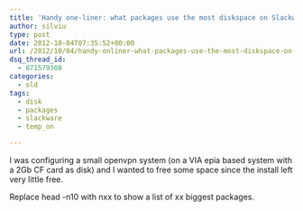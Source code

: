 ```yaml
---
title: 'Handy one-liner: what packages use the most diskspace on Slackware'
author: silviu
type: post
date: 2012-10-04T07:35:52+00:00
url: /2012/10/04/handy-onliner-what-packages-use-the-most-diskspace-on-slackware/
dsq_thread_id:
  - 871579308
categories:
  - old
tags:
  - disk
  - packages
  - slackware
  - temp_on

---
```

I was configuring a small openvpn system (on a VIA epia based system with a 2Gb CF card as disk) and I wanted to free some space since the install left very little free.

Replace head -n10 with nxx to show a list of xx biggest packages.  


 